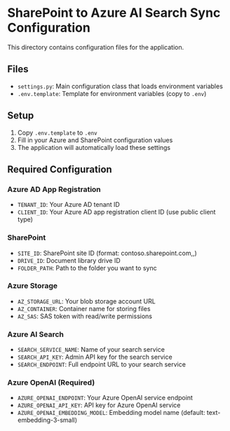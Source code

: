 # SharePoint to Azure AI Search Sync Configuration

This directory contains configuration files for the application.

## Files

- `settings.py`: Main configuration class that loads environment variables
- `.env.template`: Template for environment variables (copy to `.env`)

## Setup

1. Copy `.env.template` to `.env`
2. Fill in your Azure and SharePoint configuration values
3. The application will automatically load these settings

## Required Configuration

### Azure AD App Registration
- `TENANT_ID`: Your Azure AD tenant ID
- `CLIENT_ID`: Your Azure AD app registration client ID (use public client type)

### SharePoint
- `SITE_ID`: SharePoint site ID (format: contoso.sharepoint.com,<guid>,<guid>)
- `DRIVE_ID`: Document library drive ID
- `FOLDER_PATH`: Path to the folder you want to sync

### Azure Storage
- `AZ_STORAGE_URL`: Your blob storage account URL
- `AZ_CONTAINER`: Container name for storing files
- `AZ_SAS`: SAS token with read/write permissions

### Azure AI Search
- `SEARCH_SERVICE_NAME`: Name of your search service
- `SEARCH_API_KEY`: Admin API key for the search service
- `SEARCH_ENDPOINT`: Full endpoint URL to your search service

### Azure OpenAI (Required)
- `AZURE_OPENAI_ENDPOINT`: Your Azure OpenAI service endpoint
- `AZURE_OPENAI_API_KEY`: API key for Azure OpenAI service
- `AZURE_OPENAI_EMBEDDING_MODEL`: Embedding model name (default: text-embedding-3-small)